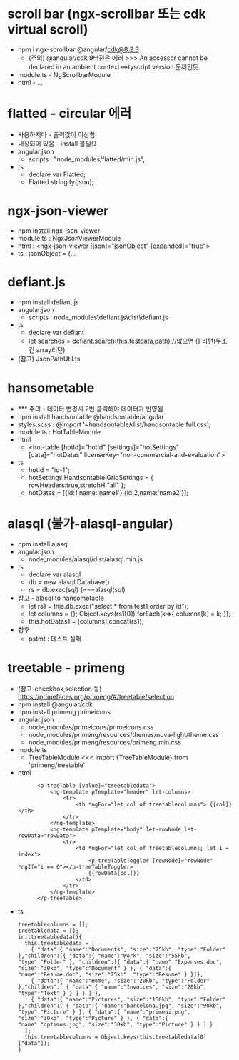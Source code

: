 
# scroll bar (ngx-scrollbar 또는 cdk virtual scroll)
- npm i ngx-scrollbar @angular/cdk@8.2.3
  - (주의) @angular/cdk 9버젼은 에러 >>> An accessor cannot be declared in an ambient context==>tyscript version 문제인듯
- module.ts - NgScrollbarModule
- html - <ng-scrollbar> ... </ng-scrollbar>

# flatted - circular 에러
- 사용하지마 - 출력값이 이상함
- 내장되어 있음 - install 불필요
- angular.json
  - scripts : "node_modules/flatted/min.js",
- ts : 
  - declare var Flatted;
  - Flatted.stringify(json);

# ngx-json-viewer
- npm install ngx-json-viewer
- module.ts : NgxJsonViewerModule 
- html : <ngx-json-viewer [json]="jsonObject" [expanded]="true"></ngx-json-viewer>
- ts : jsonObject = {...


# defiant.js
- npm install defiant.js
- angular.json
  - scripts : node_modules\defiant.js\dist\defiant.js
- ts
  - declare var defiant
  - let searches = defiant.search(this.testdata,path);//없으면 [] 리턴(무조건 array리턴)
- (참고) JsonPathUtil.ts

# hansometable
- *** 주의 - 데이터 변경시 2번 클릭해야 데이터가 반영됨
- npm install handsontable @handsontable/angular
- styles.scss : @import '~handsontable/dist/handsontable.full.css';
- module.ts : HotTableModule
- html
  - <hot-table [hotId]="hotId" [settings]="hotSettings" [data]="hotDatas" licenseKey="non-commercial-and-evaluation"></hot-table>
- ts
  - hotId = "id-1";
  - hotSettings:Handsontable.GridSettings = { rowHeaders:true,stretchH:"all" };
  - hotDatas = [{id:1,name:'name1'},{id:2,name:'name2'}];

# alasql (불가-alasql-angular)
- npm install alasql
- angular.json
  - node_modules/alasql/dist/alasql.min.js
- ts
  - declare var alasql
  - db = new alasql.Database()
  - rs = db.exec(sql) (===alasql(sql)
- 참고 - alasql to hansometable
  - let rs1 = this.db.exec("select * from test1 order by id");
  - let columns = {}; Object.keys(rs1[0]).forEach(k=>{ columns[k] = k; });
  - this.hotDatas1 = [columns].concat(rs1);
- 향후
  - pstmt : 테스트 실패

# treetable - primeng
- (참고-checkbox,selection 등) https://primefaces.org/primeng/#/treetable/selection
- npm install @angular/cdk
- npm install primeng primeicons
- angular.json
  - node_modules/primeicons/primeicons.css
  - node_modules/primeng/resources/themes/nova-light/theme.css
  - node_modules/primeng/resources/primeng.min.css
- module.ts
  - TreeTableModule <<< import {TreeTableModule} from 'primeng/treetable'
- html
  ```
        <p-treeTable [value]="treetabledata">
            <ng-template pTemplate="header" let-columns> 
                <tr> 
                    <th *ngFor="let col of treetablecolumns"> {{col}} </th> 
                </tr> 
            </ng-template>
            <ng-template pTemplate="body" let-rowNode let-rowData="rowData">
                <tr>
                    <td *ngFor="let col of treetablecolumns; let i = index">
                        <p-treeTableToggler [rowNode]="rowNode" *ngIf="i == 0"></p-treeTableToggler>
                        {{rowData[col]}}
                    </td>
                </tr>
            </ng-template>
        </p-treeTable>        
  ```
- ts
  ```
  treetablecolumns = [];
  treetabledata = [];
  inittreetabledata(){
    this.treetabledata = [ 
      { "data":{ "name":"Documents", "size":"75kb", "type":"Folder" },"children":[{ "data":{ "name":"Work", "size":"55kb", "type":"Folder" }, "children":[{ "data":{ "name":"Expenses.doc", "size":"30kb", "type":"Document" } }, { "data":{ "name":"Resume.doc", "size":"25kb", "type":"Resume" } }]}, 
      { "data":{ "name":"Home", "size":"20kb", "type":"Folder" },"children":[ { "data":{ "name":"Invoices", "size":"20kb", "type":"Text" } } ] } ] }, 
      { "data":{ "name":"Pictures", "size":"150kb", "type":"Folder" },"children":[ { "data":{ "name":"barcelona.jpg", "size":"90kb", "type":"Picture" } }, { "data":{ "name":"primeui.png", "size":"30kb", "type":"Picture" } }, { "data":{ "name":"optimus.jpg", "size":"30kb", "type":"Picture" } } ] } 
    ];
    this.treetablecolumns = Object.keys(this.treetabledata[0]["data"]);
  }
  ```
